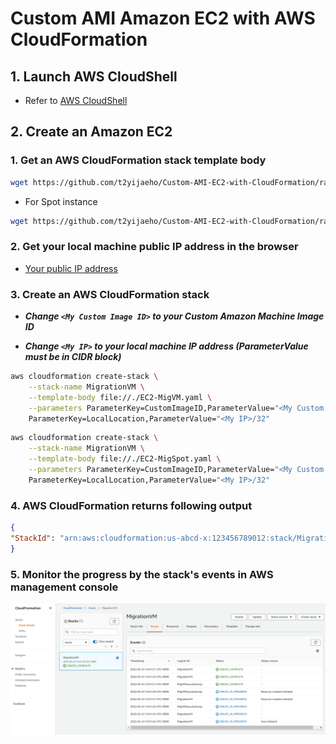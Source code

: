 # Custom AMI Amazon EC2 with AWS CloudFormation

## 1. Launch AWS CloudShell

* Refer to [AWS CloudShell](https://github.com/t2yijaeho/AWS-CloudShell)


## 2. Create an Amazon EC2

### 1. Get an AWS CloudFormation stack template body

```bash
wget https://github.com/t2yijaeho/Custom-AMI-EC2-with-CloudFormation/raw/matia/Template/EC2-MigVM.yaml
```

* For Spot instance

```bash
wget https://github.com/t2yijaeho/Custom-AMI-EC2-with-CloudFormation/raw/matia/Template/EC2-MigSpot.yaml
```

### 2. Get your local machine public IP address in the browser

* [Your public IP address](http://checkip.amazonaws.com/)

### 3. Create an AWS CloudFormation stack

* ***Change `<My Custom Image ID>` to your Custom Amazon Machine Image ID***

* ***Change `<My IP>` to your local machine IP address (ParameterValue must be in CIDR block)***

```bash
aws cloudformation create-stack \
    --stack-name MigrationVM \
    --template-body file://./EC2-MigVM.yaml \
    --parameters ParameterKey=CustomImageID,ParameterValue="<My Custom Image ID>" \
    ParameterKey=LocalLocation,ParameterValue="<My IP>/32"
```

```bash
aws cloudformation create-stack \
    --stack-name MigrationVM \
    --template-body file://./EC2-MigSpot.yaml \
    --parameters ParameterKey=CustomImageID,ParameterValue="<My Custom Image ID>" \
    ParameterKey=LocalLocation,ParameterValue="<My IP>/32"
```

### 4. AWS CloudFormation returns following output

```json
{
"StackId": "arn:aws:cloudformation:us-abcd-x:123456789012:stack/MigrationVM/b4d0f5e0-d4c2-11ec-9529-06edcc65f112"
}
```

### 5. Monitor the progress by the stack's events in AWS management console

<img src="https://github.com/t2yijaeho/Custom-AMI-EC2-with-CloudFormation/blob/matia/images/CloudFormation%20Stack%20Creation%20Events.png?raw=true">
